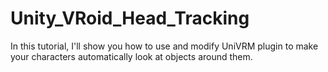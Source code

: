 # Unity_VRoid_Head_Tracking
In this tutorial, I'll show you how to use and modify UniVRM plugin to make your characters automatically look at objects around them.
